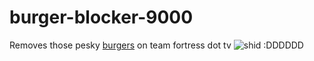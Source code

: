 # burger-blocker-9000
Removes those pesky [burgers](https://www.youtube.com/watch?v=XwR3e2iq9EI) on team fortress dot tv
![shid :DDDDDD](https://i.kym-cdn.com/photos/images/newsfeed/000/247/645/469.png)
